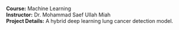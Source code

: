 **Course:** Machine Learning  
**Instructor:** Dr. Mohammad Saef Ullah Miah  
**Project Details:** A hybrid deep learning lung cancer detection model.
